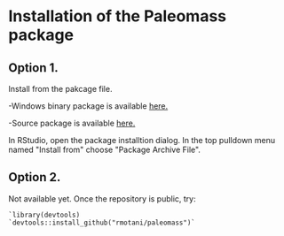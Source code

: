 # Installation of the Paleomass package

## Option 1.
Install from the pakcage file. 

-Windows binary package is available [here.](./paleomass_0.9.7.0000.zip)   

-Source package is available [here.](./paleomass_0.9.7.0000.tar.gz)

In RStudio, open the package installtion dialog. In the top pulldown menu named "Install from" choose "Package Archive File".

## Option 2.
Not available yet. Once the repository is public, try:

``` 
`library(devtools)
`devtools::install_github("rmotani/paleomass")`
```

